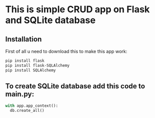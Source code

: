 # This is simple CRUD app on Flask and SQLite database

## Installation
First of all u need to download this to make this app work:

```bash
pip install flask
pip install flask-SQLAlchemy
pip install SQLAlchemy
```

## To create SQLite database add this code to main.py:
```python
with app.app_context():
  db.create_all()
```
